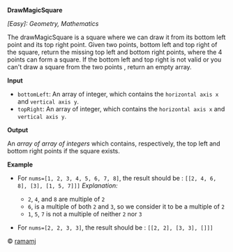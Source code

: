**DrawMagicSquare**

*[Easy]: Geometry, Mathematics*

The drawMagicSquare is a square where we can draw it from its bottom left point and its top right point. Given two points, bottom left and top right of the square, 
return the missing top left and bottom right points, where the 4 points can form a square. If the bottom left and top right is not valid or you can't draw a square from the two points , return an empty array.

__Input__

- `bottomLeft`: An array of integer, which contains the `horizontal axis x` and `vertical axis y`.
- `topRight`: An array of integer, which contains the `horizontal axis x` and `vertical axis y`.

__Output__

An *array of array of integers* which contains, respectively, the top left and bottom right points if the square exists.

__Example__

- For `nums=[1, 2, 3, 4, 5, 6, 7, 8]`, the result should be : `[[2, 4, 6, 8], [3], [1, 5, 7]]]`
  *Explanation:*
  - `2`, `4`, and `8` are multiple of `2`
  - `6`, is a multiple of both `2` and `3`, so we consider it to be a multiple of `2`
  - `1`, `5`, `7` is not a multiple of neither `2` nor `3`

- For `nums=[2, 2, 3, 3]`, the result should be : `[[2, 2], [3, 3], []]]`

© [ramamj](https://app.codesignal.com/profile/ramamj)
